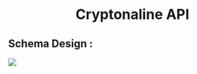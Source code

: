 <h1 align="center">Cryptonaline API</h1>

## Schema Design : 

<img src="https://embed.creately.com/NAGzrdyFYTN?token=HFh2kWggWEVARKfv&type=svg">
